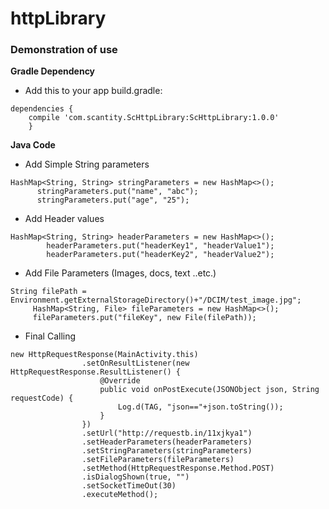 # httpLibrary

### Demonstration of use

**Gradle Dependency**

 - Add this to your app build.gradle:

```
dependencies {
    compile 'com.scantity.ScHttpLibrary:ScHttpLibrary:1.0.0'
    }
```

 **Java Code**
 
 - Add Simple String parameters
  ```
  HashMap<String, String> stringParameters = new HashMap<>();
        stringParameters.put("name", "abc");
        stringParameters.put("age", "25");
  ```
 
  - Add Header values
  
```
HashMap<String, String> headerParameters = new HashMap<>();
        headerParameters.put("headerKey1", "headerValue1");
        headerParameters.put("headerKey2", "headerValue2");
```
 
   - Add File Parameters (Images,  docs, text ..etc.)
   ```
   String filePath = Environment.getExternalStorageDirectory()+"/DCIM/test_image.jpg";
        HashMap<String, File> fileParameters = new HashMap<>();
        fileParameters.put("fileKey", new File(filePath));
   ```
 
 - Final Calling
 
```
new HttpRequestResponse(MainActivity.this)
                .setOnResultListener(new HttpRequestResponse.ResultListener() {
                    @Override
                    public void onPostExecute(JSONObject json, String requestCode) {
                        Log.d(TAG, "json=="+json.toString());
                    }
                })
                .setUrl("http://requestb.in/11xjkya1")
                .setHeaderParameters(headerParameters)
                .setStringParameters(stringParameters)
                .setFileParameters(fileParameters)
                .setMethod(HttpRequestResponse.Method.POST)
                .isDialogShown(true, "")
                .setSocketTimeOut(30)
                .executeMethod();
```

